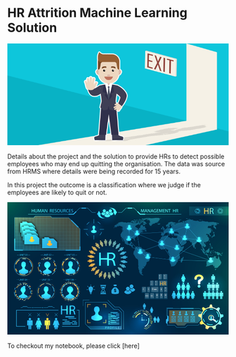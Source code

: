 # HR Attrition Machine Learning Solution

![enter image description here](https://github.com/laneebarman/hr-employee-attrition/blob/main/Attrtion.png?raw=true)

Details about the project and the solution to provide HRs to detect possible employees who may end up quitting the organisation. The data was source from HRMS where details were being recorded for 15 years.

In this project the outcome is a classification where we judge if the employees are likely to quit or not.

![enter image description here](https://github.com/laneebarman/hr-employee-attrition/blob/main/hr-analytics-10.jpg?raw=true)


To checkout my notebook, please click [here]
